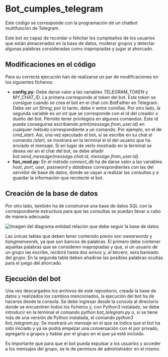 # Bot_cumples_telegram

Este código se corresponde con la programación de un chatbot multifunción de Telegram.

Este bot es capaz de recordar o felicitar los cumpleaños de los usuarios que están almacenados en la base de datos, moderar grupos y detectar algunas palabras consideradas como inapropiadas y jugar al ahorcado.

## Modificaciones en el código
Para su correcta ejecución han de realizarse un par de modificaciones en los siguientes ficheros:
- **config.py:** Debe darse valor a las variables *TELEGRAM_TOKEN* y *MY_CHAT_ID*. La primera corresponde al token del bot. Este token se consigue cuando se crea el bot en el chat con BotFather en Telegram. Debe ser un *String*, por lo tanto, debe ir entre comillas. Por otro lado, la segunda variable es un *int* que se corresponde con el id del creador o dueño del bot. Permite tener privilegios en algunos comandos. Este id puede conseguirse escribiendo *print(message.from_user.id)* en cualquier método correspondiente a un comando. Por ejemplo, en el de *cmd_start*. Así, una vez ejecutado el bot, si se escribe en su chat el comando */start*, se mostrará en la terminal el id del usuario que ha enviado el mensaje. Si en lugar de verlo mostrado en la terminal se desea ver en el chat del bot, se debe añadir *bot.send_message(message.chat.id, message.from_user.id)*.
- **fun_mod.py:** En el método *connect_db* ha de darse valor a las variables *host*, *port*, *user*, *password* y *database* correspondientes con las del servidor de base de datos, donde se vayan a realizar las consultas y a guardar la información que recolecte el bot.

## Creación de la base de datos
Por otro lado, también ha de construirse una base de datos SQL con la correspondiente estructura para que las consultas se puedan llevar a cabo de manera adecuada:

![Imagen del diagrama entidad relación que debe seguir la base de datos](https://github.com/eleeeena1204/Bot_cumples_telegram/blob/main/Diagrama%20entidad%20relación.png)

Las únicas tablas que deben tener contenido previo son *swearwords* y *hangmanwords*, ya que son bancos de palabras. El primero debe contener aquellas palabras que se consideren inapropiadas y que, si un usuario de un grupo las escribe, recibirá hasta dos avisos y, al tercero, será baneado del grupo. En la segunda tabla deben añadirse las posibles palabras ocultas para el juego del ahorcado.

## Ejecución del bot
Una vez descargados los archivos de este repositorio, creada la base de datos y realizados los cambios mencionados, la ejecución del bot ha de hacerse desde la consola. Se debe ingresar desde la consola al directorio donde se encuentren todos los ficheros y, con Python3 instalado, se debe introducir en la terminal el comando *python bot_telegram.py* o, si se tiene más de una versión de Python instalada, el comando *python3 bot_telegram.py*. Se mostrará un mensaje en el que se indica que el bot ha sido iniciado y ya se podrá empezar una conversación con él por privado, agregarlo a grupos y hablar por el grupo en el que ya esté incluido. 

Es importante que para que el bot pueda expulsar a los usuarios y acceder a los mensajes del grupo, se le de permisos de administrador en el mismo.

